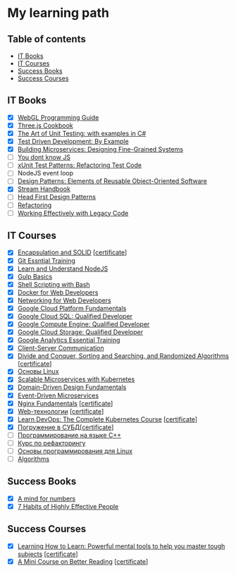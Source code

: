# My learning path

## Table of contents
- [IT Books](#it-books)
- [IT Courses](#it-courses)
- [Success Books](#success-books)
- [Success Courses](#success-courses)

## IT Books
 - [x] [WebGL Programming Guide](https://www.amazon.com/WebGL-Programming-Guide-Interactive-Graphics/dp/0321902920)
 - [x] [Three.js Cookbook](https://www.amazon.com/Three-js-Cookbook-Jos-Dirksen/dp/1783981180/ref=sr_1_1?s=books&ie=UTF8&qid=1512191186&sr=1-1&keywords=three+js+cookbook)
 - [x] [The Art of Unit Testing: with examples in C#](https://www.amazon.com/Art-Unit-Testing-examples/dp/1617290890)
 - [x] [Test Driven Development: By Example](https://www.amazon.com/Test-Driven-Development-Kent-Beck/dp/0321146530/ref=pd_lpo_sbs_14_t_0/141-5527470-2828927?_encoding=UTF8&psc=1&refRID=DHRP4HXS12J5QTNAQ5B3)
 - [x] [Building Microservices: Designing Fine-Grained Systems](http://shop.oreilly.com/product/0636920033158.do)
 - [ ] [You dont know JS](https://github.com/getify/You-Dont-Know-JS)
 - [ ] [xUnit Test Patterns: Refactoring Test Code](https://www.safaribooksonline.com/library/view/xunit-test-patterns/9780131495050/)
 - [ ] NodeJS event loop
 - [ ] [Design Patterns: Elements of Reusable Object-Oriented Software](https://www.safaribooksonline.com/library/view/design-patterns-elements/0201633612/)
 - [x] [Stream Handbook](https://github.com/substack/stream-handbook)
 - [ ] [Head First Design Patterns](https://www.safaribooksonline.com/search/?query=%22Head%20First%20Design%20Patterns%22)
 - [ ] [Refactoring](https://www.safaribooksonline.com/library/view/refactoring-improving-the/0201485672/)
 - [ ] [Working Effectively with Legacy Code](https://www.safaribooksonline.com/library/view/working-effectively-with/0131177052/)

## IT Courses
 - [x] [Encapsulation and SOLID](https://www.pluralsight.com/courses/encapsulation-solid) [[certificate](https://app.pluralsight.com/learner/user/courses/encapsulation-solid/certificate)]
 - [x] [Git Essntial Training](https://www.lynda.com/Git-tutorials/Git-Essential-Training/100222-2.html)
 - [x] [Learn and Understand NodeJS](https://www.udemy.com/understand-nodejs/)
 - [x] [Gulp Basics](https://teamtreehouse.com/library/gulp-basics)
 - [x] [Shell Scripting with Bash](https://www.pluralsight.com/courses/bash-shell-scripting)
 - [x] [Docker for Web Developers](https://www.pluralsight.com/courses/docker-web-development)
 - [x] [Networking for Web Developers](https://www.udacity.com/course/networking-for-web-developers--ud256)
 - [x] [Google Cloud Platform Fundamentals](https://www.cbtnuggets.com/it-training/google-cloud-platform-fundamentals)
 - [x] [Google Cloud SQL: Qualified Developer](https://www.cbtnuggets.com/it-training/google-cloud-sql-qualified-developer)
 - [x] [Google Compute Engine: Qualified Developer](https://www.cbtnuggets.com/it-training/google-compute-engine-qualified-developer)
 - [x] [Google Cloud Storage: Qualified Developer](https://www.cbtnuggets.com/it-training/google-cloud-storage-qualified-developer)
 - [x] [Google Analytics Essential Training](https://www.pluralsight.com/courses/docker-web-development)
 - [x] [Client-Server Communication](https://www.udacity.com/course/client-server-communication--ud897)
 - [x] [Divide and Conquer, Sorting and Searching, and Randomized Algorithms](https://www.coursera.org/learn/algorithms-divide-conquer) [[certificate](https://www.coursera.org/account/accomplishments/certificate/VKNTXH34LSLN)]
 - [x] [Основы Linux](https://stepik.org/course/762/syllabus)
 - [x] [Scalable Microservices with Kubernetes](https://www.udacity.com/course/scalable-microservices-with-kubernetes--ud615)
 - [x] [Domain-Driven Design Fundamentals](https://www.pluralsight.com/courses/domain-driven-design-fundamentals)
 - [x] [Event-Driven Microservices](http://shop.oreilly.com/product/0636920047551.do)
 - [x] [Nginx Fundamentals](https://www.udemy.com/nginx-fundamentals/) [[certificate](https://www.udemy.com/certificate/UC-V1XLJT5Q/)]
 - [x] [Web-технологии](https://stepik.org/course/154) [[certificate](https://stepik.org/certificate/89bd8756879450fe2a8e538e46959fcf30379cd9.pdf)]
 - [x] [Learn DevOps: The Complete Kubernetes Course](https://www.udemy.com/learn-devops-the-complete-kubernetes-course/) [[certificate](https://www.udemy.com/certificate/UC-LK3I0LT2/)]
 - [x] [Погружение в СУБД](https://stepik.org/course/3203)[[certificate](https://stepik.org/certificate/25dec41d56fa5b6345681ebe37e333f754167eba.pdf)]
 - [ ] [Программирование на языке C++](https://stepik.org/course/7/syllabus)
 - [ ] [Курс по рефакторингу](https://refactoring.guru/ru/refactoring/course)
 - [ ] [Основы программирования для Linux](https://stepik.org/course/548/)
 - [ ] [Algorithms](https://www.coursera.org/specializations/algorithms)

## Success Books
 - [x] [A mind for numbers](https://www.amazon.com/Mind-Numbers-Science-Flunked-Algebra-ebook/dp/B00G3L19ZU)
 - [x] [7 Habits of Highly Effective People](https://www.amazon.com/Habits-Highly-Effective-People-Powerful/dp/0743269519)

## Success Courses
 - [x] [Learning How to Learn: Powerful mental tools to help you master tough subjects](https://www.coursera.org/learn/learning-how-to-learn) [[certificate](https://www.coursera.org/account/accomplishments/certificate/UMBVLABFAXS2)]
 - [x] [A Mini Course on Better Reading](https://www.udemy.com/read-more-books/) [[certificate](https://www.udemy.com/certificate/UC-VK4B84GC/)]
